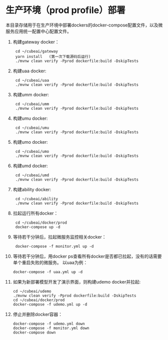 # 生产环境（prod profile）部署

本目录存储用于在生产环境中部署dockers的docker-compose配置文件，以及微服务应用统一配置中心配置文件。

1. 构建gateway docker：

        cd ~/cubeai/gateway
        yarn install   (第一次下载源码后运行)
        ./mvnw clean verify -Pprod dockerfile:build -DskipTests
        
2. 构建uaa docker:

        cd ~/cubeai/uaa
        ./mvnw clean verify -Pprod dockerfile:build -DskipTests
        
3. 构建umm docker:

        cd ~/cubeai/umm
        ./mvnw clean verify -Pprod dockerfile:build -DskipTests
        
4. 构建umu docker:

        cd ~/cubeai/umu
        ./mvnw clean verify -Pprod dockerfile:build -DskipTests

5. 构建umo docker:

        cd ~/cubeai/umo
        ./mvnw clean verify -Pprod dockerfile:build -DskipTests

6. 构建umd docker:

        cd ~/cubeai/umd
        ./mvnw clean verify -Pprod dockerfile:build -DskipTests
        
7. 构建ability docker:

        cd ~/cubeai/ability
        ./mvnw clean verify -Pprod dockerfile:build -DskipTests

8. 拉起运行所有docker：

        cd ~/cubeai/docker/prod
        docker-compose up -d
        
9. 等待若干分钟后，拉起微服务监控相关docker：

        docker-compose -f monitor.yml up -d 
        
10. 等待若干分钟后，用docker ps查看所有docker是否都已拉起，没有的话需要单个重启失败的微服务。
    以uaa为例：

        docker-compose -f uaa.yml up -d
        
        
11. 如果为新部署模型开发了演示界面，则构建udemo docker并拉起:

        cd ~/cubeai/udemo
        ./mvnw clean verify -Pprod dockerfile:build -DskipTests
        cd ~/cubeai/docker/prod
        docker-compose -f udemo.yml up -d 

12. 停止并删除docker容器：

        docker-compose -f udemo.yml down
        docker-compose -f monitor.yml down
        docker-compose down
